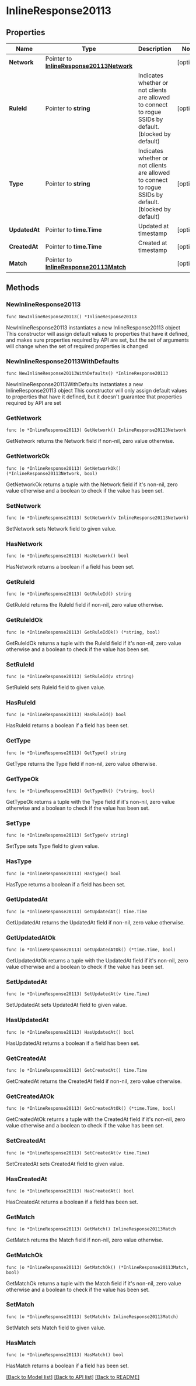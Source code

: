 # InlineResponse20113

## Properties

Name | Type | Description | Notes
------------ | ------------- | ------------- | -------------
**Network** | Pointer to [**InlineResponse20113Network**](InlineResponse20113Network.md) |  | [optional] 
**RuleId** | Pointer to **string** | Indicates whether or not clients are allowed to       connect to rogue SSIDs by default. (blocked by default) | [optional] 
**Type** | Pointer to **string** | Indicates whether or not clients are allowed to       connect to rogue SSIDs by default. (blocked by default) | [optional] 
**UpdatedAt** | Pointer to **time.Time** | Updated at timestamp | [optional] 
**CreatedAt** | Pointer to **time.Time** | Created at timestamp | [optional] 
**Match** | Pointer to [**InlineResponse20113Match**](InlineResponse20113Match.md) |  | [optional] 

## Methods

### NewInlineResponse20113

`func NewInlineResponse20113() *InlineResponse20113`

NewInlineResponse20113 instantiates a new InlineResponse20113 object
This constructor will assign default values to properties that have it defined,
and makes sure properties required by API are set, but the set of arguments
will change when the set of required properties is changed

### NewInlineResponse20113WithDefaults

`func NewInlineResponse20113WithDefaults() *InlineResponse20113`

NewInlineResponse20113WithDefaults instantiates a new InlineResponse20113 object
This constructor will only assign default values to properties that have it defined,
but it doesn't guarantee that properties required by API are set

### GetNetwork

`func (o *InlineResponse20113) GetNetwork() InlineResponse20113Network`

GetNetwork returns the Network field if non-nil, zero value otherwise.

### GetNetworkOk

`func (o *InlineResponse20113) GetNetworkOk() (*InlineResponse20113Network, bool)`

GetNetworkOk returns a tuple with the Network field if it's non-nil, zero value otherwise
and a boolean to check if the value has been set.

### SetNetwork

`func (o *InlineResponse20113) SetNetwork(v InlineResponse20113Network)`

SetNetwork sets Network field to given value.

### HasNetwork

`func (o *InlineResponse20113) HasNetwork() bool`

HasNetwork returns a boolean if a field has been set.

### GetRuleId

`func (o *InlineResponse20113) GetRuleId() string`

GetRuleId returns the RuleId field if non-nil, zero value otherwise.

### GetRuleIdOk

`func (o *InlineResponse20113) GetRuleIdOk() (*string, bool)`

GetRuleIdOk returns a tuple with the RuleId field if it's non-nil, zero value otherwise
and a boolean to check if the value has been set.

### SetRuleId

`func (o *InlineResponse20113) SetRuleId(v string)`

SetRuleId sets RuleId field to given value.

### HasRuleId

`func (o *InlineResponse20113) HasRuleId() bool`

HasRuleId returns a boolean if a field has been set.

### GetType

`func (o *InlineResponse20113) GetType() string`

GetType returns the Type field if non-nil, zero value otherwise.

### GetTypeOk

`func (o *InlineResponse20113) GetTypeOk() (*string, bool)`

GetTypeOk returns a tuple with the Type field if it's non-nil, zero value otherwise
and a boolean to check if the value has been set.

### SetType

`func (o *InlineResponse20113) SetType(v string)`

SetType sets Type field to given value.

### HasType

`func (o *InlineResponse20113) HasType() bool`

HasType returns a boolean if a field has been set.

### GetUpdatedAt

`func (o *InlineResponse20113) GetUpdatedAt() time.Time`

GetUpdatedAt returns the UpdatedAt field if non-nil, zero value otherwise.

### GetUpdatedAtOk

`func (o *InlineResponse20113) GetUpdatedAtOk() (*time.Time, bool)`

GetUpdatedAtOk returns a tuple with the UpdatedAt field if it's non-nil, zero value otherwise
and a boolean to check if the value has been set.

### SetUpdatedAt

`func (o *InlineResponse20113) SetUpdatedAt(v time.Time)`

SetUpdatedAt sets UpdatedAt field to given value.

### HasUpdatedAt

`func (o *InlineResponse20113) HasUpdatedAt() bool`

HasUpdatedAt returns a boolean if a field has been set.

### GetCreatedAt

`func (o *InlineResponse20113) GetCreatedAt() time.Time`

GetCreatedAt returns the CreatedAt field if non-nil, zero value otherwise.

### GetCreatedAtOk

`func (o *InlineResponse20113) GetCreatedAtOk() (*time.Time, bool)`

GetCreatedAtOk returns a tuple with the CreatedAt field if it's non-nil, zero value otherwise
and a boolean to check if the value has been set.

### SetCreatedAt

`func (o *InlineResponse20113) SetCreatedAt(v time.Time)`

SetCreatedAt sets CreatedAt field to given value.

### HasCreatedAt

`func (o *InlineResponse20113) HasCreatedAt() bool`

HasCreatedAt returns a boolean if a field has been set.

### GetMatch

`func (o *InlineResponse20113) GetMatch() InlineResponse20113Match`

GetMatch returns the Match field if non-nil, zero value otherwise.

### GetMatchOk

`func (o *InlineResponse20113) GetMatchOk() (*InlineResponse20113Match, bool)`

GetMatchOk returns a tuple with the Match field if it's non-nil, zero value otherwise
and a boolean to check if the value has been set.

### SetMatch

`func (o *InlineResponse20113) SetMatch(v InlineResponse20113Match)`

SetMatch sets Match field to given value.

### HasMatch

`func (o *InlineResponse20113) HasMatch() bool`

HasMatch returns a boolean if a field has been set.


[[Back to Model list]](../README.md#documentation-for-models) [[Back to API list]](../README.md#documentation-for-api-endpoints) [[Back to README]](../README.md)


